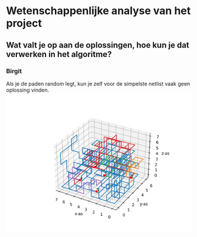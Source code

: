 # Wetenschappenlijke analyse van het project
## Wat valt je op aan de oplossingen, hoe kun je dat verwerken in het algoritme?

### Birgit
Als je de paden random legt, kun je zelf voor de simpelste netlist vaak geen oplossing vinden.
![example random algoritm](./images/random_chip_0_net_1.png "Example image")